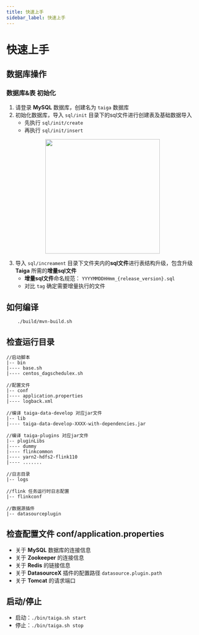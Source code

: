```yaml
---
title: 快速上手
sidebar_label: 快速上手
---
```


# 快速上手

## 数据库操作
### 数据库&表 初始化
1. 请登录 **MySQL** 数据库，创建名为 `taiga` 数据库
2. 初始化数据库，导入 `sql/init` 目录下的sql文件进行创建表及基础数据导入
    * 先执行 `sql/init/create`
    * 再执行 `sql/init/insert`

<div align="center"> 
    <img src="/img/readme/sqlinit.jpg" width="300" />
</div>

3. 导入 `sql/increament` 目录下文件夹内的**sql文件**进行表结构升级，包含升级 **Taiga** 所需的**增量sql文件**
   * **增量sql文件**命名规范： `YYYYMMDDHHmm_{release_version}.sql`
   * 对比 `tag` 确定需要增量执行的文件


## 如何编译

```Shell
    ./build/mvn-build.sh
```

## 检查运行目录
```
//启动脚本
|-- bin 
|---- base.sh
|---- centos_dagschedulex.sh

//配置文件
|-- conf 
|---- application.properties
|---- logback.xml

//编译 taiga-data-develop 对应jar文件
|-- lib 
|---- taiga-data-develop-XXXX-with-dependencies.jar

//编译 taiga-plugins 对应jar文件
|-- pluginLibs 
|---- dummy
|---- flinkcommon
|---- yarn2-hdfs2-flink110
|---- .......

//日志目录
|-- logs 

//flink 任务运行时日志配置
|-- flinkconf 

//数据源插件
|-- datasourceplugin

```

## 检查配置文件 conf/application.properties
* 关于 **MySQL** 数据库的连接信息
* 关于 **Zookeeper** 的连接信息
* 关于 **Redis** 的链接信息
* 关于 **DatasourceX** 插件的配置路径 `datasource.plugin.path`
* 关于 **Tomcat** 的请求端口

## 启动/停止
* 启动：`./bin/taiga.sh start`
* 停止：`./bin/taiga.sh stop`